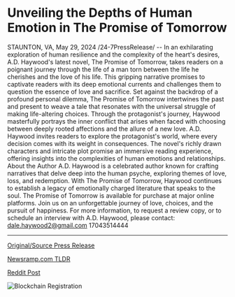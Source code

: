 # Unveiling the Depths of Human Emotion in The Promise of Tomorrow

STAUNTON, VA, May 29, 2024 /24-7PressRelease/ -- In an exhilarating exploration of human resilience and the complexity of the heart's desires, A.D. Haywood's latest novel, The Promise of Tomorrow, takes readers on a poignant journey through the life of a man torn between the life he cherishes and the love of his life. This gripping narrative promises to captivate readers with its deep emotional currents and challenges them to question the essence of love and sacrifice.  Set against the backdrop of a profound personal dilemma, The Promise of Tomorrow intertwines the past and present to weave a tale that resonates with the universal struggle of making life-altering choices. Through the protagonist's journey, Haywood masterfully portrays the inner conflict that arises when faced with choosing between deeply rooted affections and the allure of a new love.  A.D. Haywood invites readers to explore the protagonist's world, where every decision comes with its weight in consequences. The novel's richly drawn characters and intricate plot promise an immersive reading experience, offering insights into the complexities of human emotions and relationships.  About the Author A.D. Haywood is a celebrated author known for crafting narratives that delve deep into the human psyche, exploring themes of love, loss, and redemption. With The Promise of Tomorrow, Haywood continues to establish a legacy of emotionally charged literature that speaks to the soul.  The Promise of Tomorrow is available for purchase at major online platforms. Join us on an unforgettable journey of love, choices, and the pursuit of happiness.  For more information, to request a review copy, or to schedule an interview with A.D. Haywood, please contact: dale.haywood2@gmail.com 17043514444 

---

[Original/Source Press Release](https://www.24-7pressrelease.com/press-release/511231/unveiling-the-depths-of-human-emotion-in-the-promise-of-tomorrow)
                    

[Newsramp.com TLDR](None) 



[Reddit Post](https://www.reddit.com/r/newsramp/comments/1d3m9vq/ad_haywoods_the_promise_of_tomorrow_a_poignant/) 



![Blockchain Registration](https://cdn.newsramp.app/24-7PressRelease/qrcode/245/29/quipHnQr.webp)